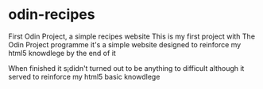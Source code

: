 # odin-recipes
First Odin Project, a simple recipes website
This is my first project with The Odin Project programme
it's a simple website designed to reinforce my html5 knowdlege
by the end of it 

When finished it s¡didn't turned out to be anything to difficult
although it served to reinforce my html5 basic knowdlege